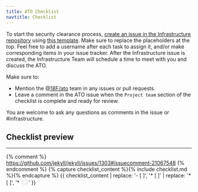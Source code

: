 ```yaml
---
title: ATO Checklist
navtitle: Checklist
---
```


To start the security clearance process, [create an issue in the Infrastructure repository](https://github.com/18F/Infrastructure/issues/new?title=ATO+for+%3Cproject%3E+-+due+%3Cdeadline%3E) using [this template](https://raw.githubusercontent.com/18F/before-you-ship/master/_includes/checklist.md). Make sure to replace the placeholders at the top. Feel free to add a username after each task to assign it, and/or make corresponding items in your issue tracker. After the Infrastructure issue is created, the Infrastructure Team will schedule a time to meet with you and discuss the ATO.

Make sure to:

* Mention the [@18F/ato](https://github.com/orgs/18F/teams/ato) team in any issues or pull requests.
* Leave a comment in the ATO issue when the `Project team` section of the checklist is complete and ready for review.

You are welcome to ask any questions as comments in the issue or #infrastructure.

## Checklist preview

---

{% comment %} https://github.com/jekyll/jekyll/issues/1303#issuecomment-21067548 {% endcomment %}
{% capture checklist_content %}{% include checklist.md %}{% endcapture %}
{{ checklist_content | replace: '- [ ]', '* [ ]' | replace: '* [ ]', '* <input type="checkbox" disabled>' }}
